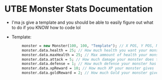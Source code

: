 # UTBE Monster Stats Documentation

* I'ma js give a template and you should be able to easily figure out what to do if you KNOW how to code lol

* Template:
```haxe
        monster = new Monster(100, 100, "Template"); // X POS, Y POS, Monster name
		monster.data.health = 25; // How much health you want your monster to have at the start of the battle
		monster.data.maxHealth = 25; // Max ammount of health your monster can have
		monster.data.attack = 5; // How much damage your monster does to the player
		monster.data.defense = 1; // How much defense your monster has
		monster.data.xpReward = 10; // How much XP your monster gives
		monster.data.goldReward = 2; // How much Gold your monster gives
```        